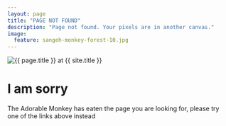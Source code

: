 ```yaml
---
layout: page
title: "PAGE NOT FOUND"
description: "Page not found. Your pixels are in another canvas."
image:
  feature: sangeh-monkey-forest-10.jpg
---  
```

<img src="{{ site.url }}/images/suman-404.jpg" alt="{{ page.title }} at {{ site.title }}">

<div class="text-center">
	<h1>I am sorry</h1>
	<p>The Adorable Monkey has eaten the page you are looking for,
	please try one of the links above instead</p>
</div>
